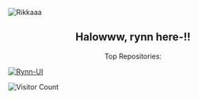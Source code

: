 ![Rikkaaa](https://files.catbox.moe/8npos5.jpg)

<h2 align="center">Halowww, rynn here-!!</h2>

<p align="center">Top Repositories:</p>

[![Rynn-UI](https://github-readme-stats.vercel.app/api/pin/?username=rynxzyy&repo=Rynn-UI&theme=dark&show_owner=true)](https://github.com/rynxzyy/Rynn-UI)

![Visitor Count](https://hits.seeyoufarm.com/api/count/incr/badge.svg?url=https://github.com/rynxzyy&title=Visitor&edge_flat=false)
